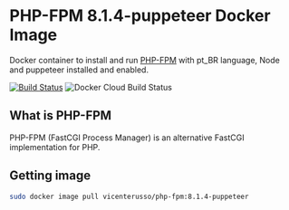 # PHP-FPM 8.1.4-puppeteer Docker Image

Docker container to install and run [PHP-FPM](https://php-fpm.org/) with pt_BR language, Node and puppeteer installed and enabled.

[![Build Status](https://travis-ci.com/vicenterusso/php-fpm.svg?branch=8.1.4-puppeteer)](https://travis-ci.com/vicenterusso/php-fpm:8.1.4-puppeteer) ![Docker Cloud Build Status](https://img.shields.io/docker/cloud/build/vicenterusso/php-fpm:8.1.4-puppeteer)

## What is PHP-FPM

PHP-FPM (FastCGI Process Manager) is an alternative FastCGI implementation for PHP.

## Getting image

```sh
sudo docker image pull vicenterusso/php-fpm:8.1.4-puppeteer
``` 